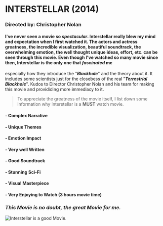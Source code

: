 # **INTERSTELLAR (2014)**
>
### **Directed by:** Christopher Nolan
>
>
#### I've never seen a movie so *spectacular*. Interstellar really blew my mind and expectation when I first watched it. The actors and actress greatness, the incredible visualization, beautiful soundtrack, the overwhelming emotion, the well thought unique ideas, effort, etc. can be seen through this movie. Even though I've watched so many movie since then, Interstellar is the only one that *fascinated* me 
especially how they introduce the "***Blackhole***" and the theory about it. It includes some scientists just for the closebess of the real "***Terrestrial Blackhole***". Kudos to Director Christopher Nolan 
and his team for making this movie and provididing more immediacy to it. 
>To appreciate the greatness of the movie itself, I list down some information why Interstellar is a **MUST** watch movie.
>
#### - Complex Narrative
#### - Unique Themes
#### - Emotion Impact
#### - Very well Written
#### - Good Soundtrack
#### - Stunning Sci-Fi 
#### - Visual Masterpiece
#### - Very Enjoying to Watch (3 hours movie time)
>
>
### ***This Movie is no doubt, the great Movie for me.***
>
![Interstellar is a good Movie.](https://github.com/JpDaGreat/app-dev/assets/135121370/fb4c4685-47c1-4b2f-966a-62aa7bdd0982.jpg)

